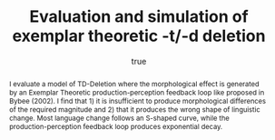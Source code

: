 ---
layout: paper
title: "Evaluation and simulation of exemplar theoretic -t/-d deletion"
year: 2008
author: [ { name: "Josef Fruehwald", url: "http://www.ling.upenn.edu/~joseff/" }]
abstract: "I evaluate a model of TD-Deletion where the morphological effect is generated by an Exemplar Theoretic
		production-perception feedback loop like proposed in Bybee (2002). I find that 1) it is insufficient to
		produce morphological differences of the required magnitude and 2) that it produces the wrong shape of 
		linguistic change. Most language change follows an S-shaped curve, while the production-perception
		feedback loop produces exponential decay."
presented: [{conf: "NWAV 37"} ]
published: []
docs: [{format: "Handout [PDF]", url: "/papers/Fruehwald_2008_NWAV37.pdf", local: true }]
categories: [talk]
display-category: Talk
comments: true
---